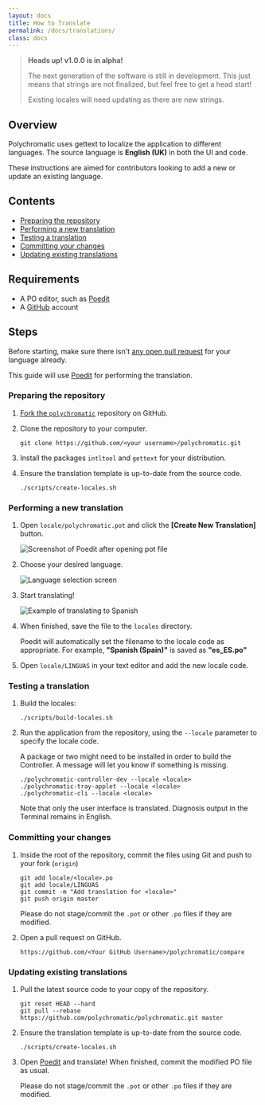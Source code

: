 ```yaml
---
layout: docs
title: How to Translate
permalink: /docs/translations/
class: docs
---
```


> **Heads up! v1.0.0 is in alpha!**
>
> The next generation of the software is still in development. This just means
> that strings are not finalized, but feel free to get a head start!
>
> Existing locales will need updating as there are new strings.
>

## Overview

Polychromatic uses gettext to localize the application to different languages.
The source language is **English (UK)** in both the UI and code.

These instructions are aimed for contributors looking to add a new or update
an existing language.

## Contents

* [Preparing the repository](#preparing-the-repository)
* [Performing a new translation](#performing-a-new-translation)
* [Testing a translation](#testing-a-translation)
* [Committing your changes](#committing-your-changes)
* [Updating existing translations](#updating-existing-translations)

## Requirements

* A PO editor, such as [Poedit]
* A [GitHub](https://github.com) account


## Steps

Before starting, make sure there isn't [any open pull request](https://github.com/polychromatic/polychromatic/pulls)
for your language already.

This guide will use [Poedit] for performing the translation.


### Preparing the repository

1. [Fork the `polychromatic`](https://github.com/polychromatic/polychromatic/fork) repository on GitHub.

1. Clone the repository to your computer.

       git clone https://github.com/<your username>/polychromatic.git

1. Install the packages `intltool` and `gettext` for your distribution.

1. Ensure the translation template is up-to-date from the source code.

       ./scripts/create-locales.sh


### Performing a new translation

1. Open `locale/polychromatic.pot` and click the **[Create New Translation]** button.

    ![Screenshot of Poedit after opening pot file](/docs/images/poedit-1.png)

1. Choose your desired language.

    ![Language selection screen](/docs/images/poedit-2.png)

1. Start translating!

    ![Example of translating to Spanish](/docs/images/poedit-3.png)

1. When finished, save the file to the `locales` directory.

    Poedit will automatically set the filename to the locale code as appropriate.
    For example, **"Spanish (Spain)"** is saved as **"es_ES.po"**

1. Open `locale/LINGUAS` in your text editor and add the new locale code.


### Testing a translation

1. Build the locales:

       ./scripts/build-locales.sh

1. Run the application from the repository, using the `--locale` parameter to
    specify the locale code.

    A package or two might need to be installed in order to build
    the Controller. A message will let you know if something is missing.

       ./polychromatic-controller-dev --locale <locale>
       ./polychromatic-tray-applet --locale <locale>
       ./polychromatic-cli --locale <locale>

    Note that only the user interface is translated. Diagnosis output in
    the Terminal remains in English.


### Committing your changes

1. Inside the root of the repository, commit the files using Git and push to your fork (`origin`)

       git add locale/<locale>.po
       git add locale/LINGUAS
       git commit -m "Add translation for <locale>"
       git push origin master

    Please do not stage/commit the `.pot` or other `.po` files if they are
    modified.

1. Open a pull request on GitHub.

       https://github.com/<Your GitHub Username>/polychromatic/compare


### Updating existing translations

1. Pull the latest source code to your copy of the repository.

       git reset HEAD --hard
       git pull --rebase https://github.com/polychromatic/polychromatic.git master

1. Ensure the translation template is up-to-date from the source code.

       ./scripts/create-locales.sh

2. Open [Poedit] and translate! When finished, commit the modified PO file as usual.

    Please do not stage/commit the `.pot` or other `.po` files if they are
    modified.



[Poedit]: https://poedit.net/
